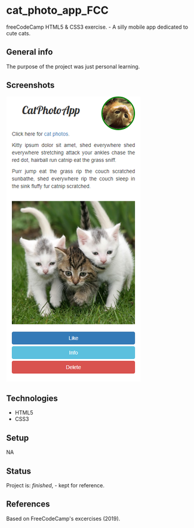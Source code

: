 # cat_photo_app_FCC
freeCodeCamp HTML5 & CSS3 exercise. - A silly mobile app dedicated to cute cats.

## General info
The purpose of the project was just personal learning.

## Screenshots
![Example screenshot](screenshot.jpg)

## Technologies
* HTML5
* CSS3

## Setup
NA 

## Status
Project is: _finished_, - kept for reference.

## References
Based on FreeCodeCamp's excercises (2019). 
